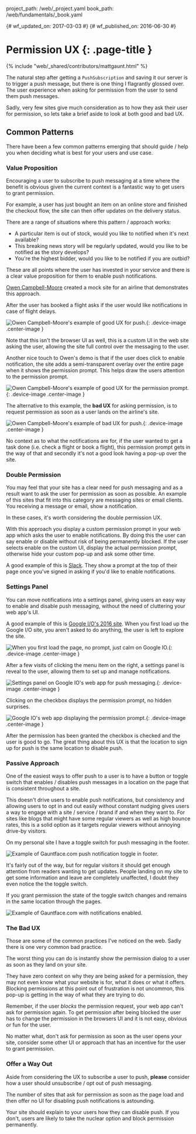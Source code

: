 project_path: /web/_project.yaml
book_path: /web/fundamentals/_book.yaml

{# wf_updated_on: 2017-03-03 #}
{# wf_published_on: 2016-06-30 #}

# Permission UX {: .page-title }

{% include "web/_shared/contributors/mattgaunt.html" %}



The natural step after getting a `PushSubscription` and saving it our server is to trigger a
 push message, but there is one thing I flagrantly glossed over. The user experience when
 asking for permission from the user to send them push messages.

Sadly, very few sites give much consideration as to how they ask their user for permission, so
 lets take a brief aside to look at both good and bad UX.

## Common Patterns

There have been a few common patterns emerging that should guide / help you when deciding what
 is best for your users and use case.

### Value Proposition

Encouraging a user to subscribe to push messaging at a time where the benefit
is obvious given the current context is a fantastic way to get users to grant
permission.

For example, a user has just bought an item on an online store and finished the checkout flow,
 the site can then offer updates on the delivery status.

There are a range of situations where this pattern / approach works:
- A particular item is out of stock, would you like to notified when it's next available?
- This breaking news story will be regularly updated, would you like to be notified as the
 story develops?
- You're the highest bidder, would you like to be notified if you are outbid?

These are all points where the user has invested in your service and there
is a clear value proposition for them to enable push notifications.

[Owen Campbell-Moore](https://twitter.com/owencm) created a mock site for an airline that
 demonstrates this approach.

After the user has booked a flight asks if the user would like notifications in case of flight
 delays.

![Owen Campbell-Moore's example of good UX for push.](./images/ux-examples/owen/owen-good-example.png){: .device-image .center-image }

Note that this isn't the browser UI as well, this is a custom UI in the web site asking the
 user, allowing the site full control over the messaging to the user.

Another nice touch to Owen's demo is that if the user does click to enable notification, the
 site adds a semi-transparent overlay over the entire page when it shows the permission prompt.
 This helps draw the users attention to the permission prompt.

![Owen Campbell-Moore's example of good UX for the permission prompt.](./images/ux-examples/owen/owen-permission-prompt.png){: .device-image .center-image }

The alternative to this example, the **bad UX** for asking permission, is to  request
 permission as soon as a user lands on the airline's site.

![Owen Campbell-Moore's example of bad UX for push.](./images/ux-examples/owen/owen-bad-ux.png){: .device-image .center-image }

No context as to what the notifications are for, if the user wanted to get a task done (i.e.
 check a flight or book a flight), this permission prompt gets in the way of that and secondly
 it's not a good look having a pop-up over the site.

### Double Permission

You may feel that your site has a clear need for push messaging and as a result want to ask the
 user for permission as soon as possible. An example of this sites that fit into this category
 are messaging sites or email clients. You receiving a message or email, show a notification.

In these cases, it's worth considering the double permission UX.

With this approach you display a custom permission prompt in your web app which asks the user
 to enable notifications. By doing this the user can say enable or disable without risk of
 being permanently blocked. If the user selects enable on the custom UI, display the actual
 permission prompt, otherwise hide your custom pop-up and ask some other time.

A good example of this is [Slack](https://slack.com/). They show a prompt at
the top of their page once you've signed in asking if you'd like to enable notifications.



### Settings Panel

You can move notifications into a settings panel, giving users an easy way
to enable and disable push messaging, without the need of cluttering your
web app's UI.

A good example of this is [Google I/O's 2016 site](https://events.google.com/io2016/). When you
 first load up the Google I/O site, you aren't asked to do anything,
the user is left to explore the site.

![When you first load the page, no prompt, just calm on Google IO.](./images/ux-examples/google-io/google-io-first-load.png){: .device-image .center-image }

After a few visits of clicking the menu item on the right, a settings panel is reveal to the
 user, allowing them to set up and manage notifications.

![Settings panel on Google IO's web app for push messaging.](./images/ux-examples/google-io/google-io-settings-panel.png){: .device-image .center-image }

Clicking on the checkbox displays the permission prompt, no hidden surprises.

![Google IO's web app displaying the permission prompt.](./images/ux-examples/google-io/google-io-permission-prompt.png){: .device-image .center-image }

After the permission has been granted the checkbox is checked and the user is good to go. The
 great thing about this UX is that the location to sign up for push is the same location to
 disable push.



### Passive Approach

One of the easiest ways to offer push to a user is to have a button
or toggle switch that enables / disables push messages in a location
on the page that is consistent throughout a site.

This doesn't drive users to enable push notifications, but consistency and allowing users to
 opt in and out easily without constant nudging gives users a way to engage with a site /
 service / brand if and when they want to. For sites like blogs that might have some regular
 viewers as well as high bounce rates, this is a solid option as it targets regular viewers
 without annoying drive-by visitors.

On my personal site I have a toggle switch for push messaging in the footer.

![Example of Gauntface.com push notification toggle in
 footer.](./images/ux-examples/gauntface/gauntface-intro.png)

It's fairly out of the way, but for regular visitors it should get enough attention from
 readers wanting to get updates. People landing on my site to get some information and leave
 are completely unaffected, I doubt they even notice the the toggle switch.

If you grant permission the state of the toggle switch changes and remains in the same location
 through the pages.

![Example of Gauntface.com with notifications
 enabled.](./images/ux-examples/gauntface/gauntface-enabled.png)

### The Bad UX

Those are some of the common practices I've noticed on the web. Sadly there is one very common
 bad practice.

The worst thing you can do is instantly show the permission dialog to a user as soon as they
 land on your site.

They have zero context on why they are being asked for a permission, they may not even know
 what your website is for, what it does or what it offers. Blocking permissions at this point
 out of frustration is not uncommon, this pop-up is getting in the way of what they are trying
 to do.

Remember, if the user *blocks* the permission request, your web app can't ask for permission
 again. To get permission after being blocked the user has to change the permission in the
 browsers UI and it is not easy, obvious or fun for the user.

No matter what, don't ask for permission as soon as the user opens your site, consider some
 other UI or approach that has an incentive for the user to grant permission.

### Offer a Way Out

Aside from considering the UX to subscribe a user to push, **please** consider how a user
 should unsubscribe / opt out of push messaging.

The number of sites that ask for permission as soon as the page load and then offer no UI for
 disabling push notifications is astounding.



Your site should explain to your users how they can disable push. If you don't, users are
 likely to take the nuclear option and block permission permanently.
